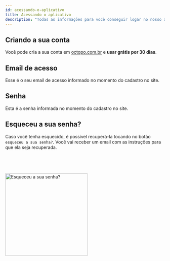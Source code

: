 ```yaml
---
id: acessando-o-aplicativo
title: Acessando o aplicativo
description: "Todas as informações para você conseguir logar no nosso aplicativo."
---
```


## Criando a sua conta
Você pode cria a sua conta em [octopo.com.br](https://octopo.com.br)  e **usar grátis por 30 dias**.

## Email de acesso
Esse é o seu email de acesso informado no momento do cadastro no site. 

## Senha
Esta é a senha informada no momento do cadastro no site.


## Esqueceu a sua senha?
Caso você tenha esquecido, é possível recuperá-la tocando no botão `esqueceu a sua senha?`. Você vai receber um email com as instruções para que ela seja recuperada.


<img src="/img/esqueceu-a-sua-senha.gif" alt="Esqueceu a sua senha?" width="260" style="margin-top: 60px;"/>
